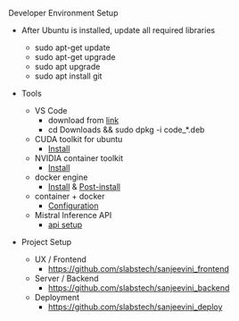 Developer Environment Setup

- After Ubuntu is installed, update all required libraries
    - sudo apt-get update
    - sudo apt-get upgrade
    - sudo apt upgrade
    - sudo apt install git

- Tools
  - VS Code
    - download from [link](https://code.visualstudio.com/docs/?dv=linux64_deb)
    - cd Downloads && sudo dpkg -i code_*.deb
  - CUDA toolkit for ubuntu
    - [Install](https://developer.nvidia.com/cuda-downloads)
  - NVIDIA container toolkit
    - [Install](https://docs.nvidia.com/datacenter/cloud-native/container-toolkit/latest/install-guide.html#installing-with-apt)
  - docker engine
    - [Install](https://docs.docker.com/engine/install/ubuntu/) & [Post-install](https://docs.docker.com/engine/install/linux-postinstall/#manage-docker-as-a-non-root-user) 
  - container + docker
    - [Configuration](https://docs.nvidia.com/datacenter/cloud-native/container-toolkit/latest/install-guide.html#configuring-docker)
  - Mistral Inference API
    - [api setup](https://auth.mistral.ai/ui/login?flow=82a0829e-2262-4a2f-a588-8a4c2b38573b)
  
- Project Setup
  - UX / Frontend
    - https://github.com/slabstech/sanjeevini_frontend
  - Server / Backend
    - https://github.com/slabstech/sanjeevini_backend
  - Deployment
    - https://github.com/slabstech/sanjeevini_deploy